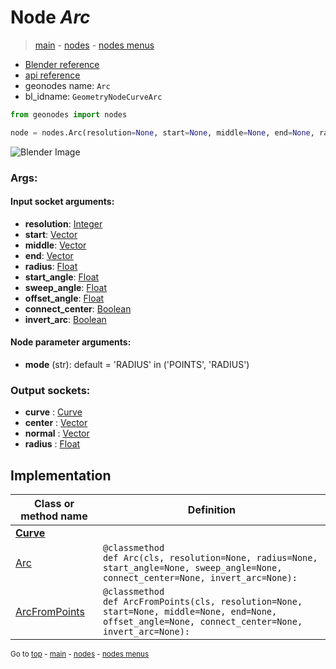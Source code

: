 # Node *Arc*

> [main](../index.md) - [nodes](nodes.md) - [nodes menus](nodes_menus.md)

- [Blender reference](https://docs.blender.org/manual/en/latest/modeling/geometry_nodes/curve_primitives/arc.html)
- [api reference](https://docs.blender.org/api/current/bpy.types.GeometryNodeCurveArc.html)
- geonodes name: `Arc`
- bl_idname: `GeometryNodeCurveArc`

```python
from geonodes import nodes

node = nodes.Arc(resolution=None, start=None, middle=None, end=None, radius=None, start_angle=None, sweep_angle=None, offset_angle=None, connect_center=None, invert_arc=None, mode='RADIUS')
```

![Blender Image](https://docs.blender.org/manual/en/latest/_images/node-types_GeometryNodeCurveArc.webp)

### Args:

#### Input socket arguments:

- **resolution**: [Integer](Integer.md)
- **start**: [Vector](Vector.md)
- **middle**: [Vector](Vector.md)
- **end**: [Vector](Vector.md)
- **radius**: [Float](Float.md)
- **start_angle**: [Float](Float.md)
- **sweep_angle**: [Float](Float.md)
- **offset_angle**: [Float](Float.md)
- **connect_center**: [Boolean](Boolean.md)
- **invert_arc**: [Boolean](Boolean.md)

#### Node parameter arguments:

- **mode** (str): default = 'RADIUS' in ('POINTS', 'RADIUS')

### Output sockets:

- **curve** : [Curve](Curve.md)
- **center** : [Vector](Vector.md)
- **normal** : [Vector](Vector.md)
- **radius** : [Float](Float.md)

## Implementation

| Class or method name | Definition |
|----------------------|------------|
| **[Curve](Curve.md)** |
| [Arc](Curve.md#Arc) | `@classmethod`<br> `def Arc(cls, resolution=None, radius=None, start_angle=None, sweep_angle=None, connect_center=None, invert_arc=None):` |
| [ArcFromPoints](Curve.md#ArcFromPoints) | `@classmethod`<br> `def ArcFromPoints(cls, resolution=None, start=None, middle=None, end=None, offset_angle=None, connect_center=None, invert_arc=None):` |

<sub>Go to [top](#node-Arc) - [main](../index.md) - [nodes](nodes.md) - [nodes menus](nodes_menus.md)</sub>


